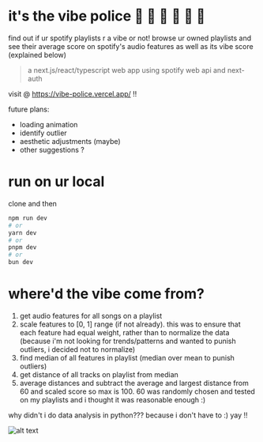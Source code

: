# it's the vibe police 🚓 🚨 🚓 🚨 🚓 🚨

find out if ur spotify playlists r a vibe or not! browse ur owned playlists and see their average score on spotify's audio features as well as its vibe score (explained below)

> a next.js/react/typescript web app using spotify web api and next-auth

visit @ <https://vibe-police.vercel.app/> !!

future plans:

- loading animation
- identify outlier
- aesthetic adjustments (maybe)
- other suggestions ?

# run on ur local

clone and then

```bash
npm run dev
# or
yarn dev
# or
pnpm dev
# or
bun dev
```

# where'd the vibe come from?

1. get audio features for all songs on a playlist
2. scale features to [0, 1] range (if not already). this was to ensure that each feature had equal weight, rather than to normalize the data (because i'm not looking for trends/patterns and wanted to punish outliers, i decided not to normalize)
3. find median of all features in playlist (median over mean to punish outliers)
4. get distance of all tracks on playlist from median
5. average distances and subtract the average and largest distance from 60 and scaled score so max is 100. 60 was randomly chosen and tested on my playlists and i thought it was reasonable enough :)

why didn't i do data analysis in python??? because i don't have to :) yay !!

![alt text](https://i.pinimg.com/736x/f6/b2/82/f6b28286372e14c849236dc0ff8438ce.jpg)
